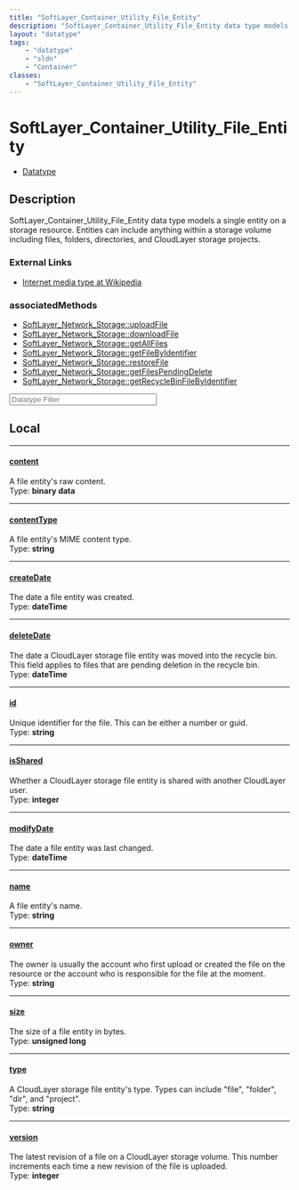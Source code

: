```yaml
---
title: "SoftLayer_Container_Utility_File_Entity"
description: "SoftLayer_Container_Utility_File_Entity data type models a single entity on a storage resource. Entities can include any... "
layout: "datatype"
tags:
    - "datatype"
    - "sldn"
    - "Container"
classes:
    - "SoftLayer_Container_Utility_File_Entity"
---
```


# SoftLayer_Container_Utility_File_Entity
<div id='service-datatype'>
    <ul id='sldn-reference-tabs'>
        <li id='datatype'> <a href='/reference/datatypes/SoftLayer_Container_Utility_File_Entity' >Datatype</a></li>
    </ul>
</div>

## Description 
SoftLayer_Container_Utility_File_Entity data type models a single entity on a storage resource. Entities can include anything within a storage volume including files, folders, directories, and CloudLayer storage projects. 

### External Links


* [Internet media type at Wikipedia](http://en.wikipedia.org/wiki/Internet_media_type)



### associatedMethods

*  [SoftLayer_Network_Storage::uploadFile](/reference/services/SoftLayer_Network_Storage/uploadFile )
*  [SoftLayer_Network_Storage::downloadFile](/reference/services/SoftLayer_Network_Storage/downloadFile )
*  [SoftLayer_Network_Storage::getAllFiles](/reference/services/SoftLayer_Network_Storage/getAllFiles )
*  [SoftLayer_Network_Storage::getFileByIdentifier](/reference/services/SoftLayer_Network_Storage/getFileByIdentifier )
*  [SoftLayer_Network_Storage::restoreFile](/reference/services/SoftLayer_Network_Storage/restoreFile )
*  [SoftLayer_Network_Storage::getFilesPendingDelete](/reference/services/SoftLayer_Network_Storage/getFilesPendingDelete )
*  [SoftLayer_Network_Storage::getRecycleBinFileByIdentifier](/reference/services/SoftLayer_Network_Storage/getRecycleBinFileByIdentifier )





<!-- Filer BEGIN -->
<div class="view-filters">
        <div class="clearfix">
            <div class="search-input-box">
                <input placeholder="Datatype Filter" onkeyup="titleSearch(inputId='prop-input', divId='properties', elementClass='prop-row')" 
                    type="text" id="prop-input" value="" size="30" maxlength="128" class="form-text">
            </div>
        </div>
</div>
<!-- Filer END -->

<div id="properties" class="content">
<div id="localProperties" class="prop-content" >

## Local
<div class="prop-row">

-----
[content]: #content
#### [content]
A file entity's raw content.  
<span class="type-label">Type: </span>**binary data**


</div>
<div class="prop-row">

-----
[contentType]: #contenttype
#### [contentType]
A file entity's MIME content type.  
<span class="type-label">Type: </span>**string**


</div>
<div class="prop-row">

-----
[createDate]: #createdate
#### [createDate]
The date a file entity was created.  
<span class="type-label">Type: </span>**dateTime**


</div>
<div class="prop-row">

-----
[deleteDate]: #deletedate
#### [deleteDate]
The date a CloudLayer storage file entity was moved into the recycle bin. This field applies to files that are pending deletion in the recycle bin.  
<span class="type-label">Type: </span>**dateTime**


</div>
<div class="prop-row">

-----
[id]: #id
#### [id]
Unique identifier for the file. This can be either a number or guid.  
<span class="type-label">Type: </span>**string**


</div>
<div class="prop-row">

-----
[isShared]: #isshared
#### [isShared]
Whether a CloudLayer storage file entity is shared with another CloudLayer user.  
<span class="type-label">Type: </span>**integer**


</div>
<div class="prop-row">

-----
[modifyDate]: #modifydate
#### [modifyDate]
The date a file entity was last changed.  
<span class="type-label">Type: </span>**dateTime**


</div>
<div class="prop-row">

-----
[name]: #name
#### [name]
A file entity's name.  
<span class="type-label">Type: </span>**string**


</div>
<div class="prop-row">

-----
[owner]: #owner
#### [owner]
The owner is usually the account who first upload or created the file on the resource or the account who is responsible for the file at the moment.   
<span class="type-label">Type: </span>**string**


</div>
<div class="prop-row">

-----
[size]: #size
#### [size]
The size of a file entity in bytes.  
<span class="type-label">Type: </span>**unsigned long**


</div>
<div class="prop-row">

-----
[type]: #type
#### [type]
A CloudLayer storage file entity's type. Types can include "file", "folder", "dir", and "project".   
<span class="type-label">Type: </span>**string**


</div>
<div class="prop-row">

-----
[version]: #version
#### [version]
The latest revision of a file on a CloudLayer storage volume. This number increments each time a new revision of the file is uploaded.   
<span class="type-label">Type: </span>**integer**


</div>
</div>
<!-- LOCAL PROPERTY END -->

</div>


